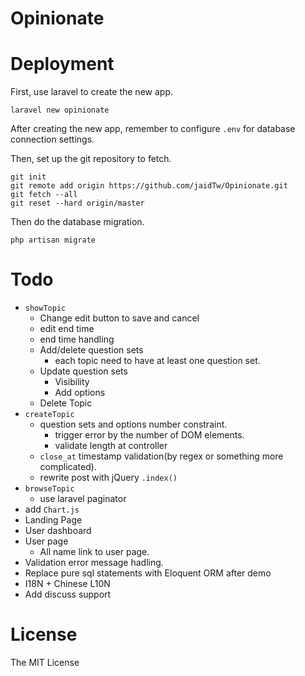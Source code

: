 # Opinionate

# Deployment
First, use laravel to create the new app.

```
laravel new opinionate
```

After creating the new app, remember to configure `.env` for database connection settings.

Then, set up the git repository to fetch.

```
git init
git remote add origin https://github.com/jaidTw/Opinionate.git
git fetch --all
git reset --hard origin/master
```

Then do the database migration.

```
php artisan migrate
```

# Todo
* `showTopic`
    * Change edit button to save and cancel
    * edit end time
    * end time handling
    * Add/delete question sets
        * each topic need to have at least one question set.
    * Update question sets
        * Visibility
        * Add options
    * Delete Topic
* `createTopic`
    * question sets and options number constraint.
        * trigger error by the number of DOM elements.
        * validate length at controller
    * `close_at` timestamp validation(by regex or something more complicated).
    * rewrite post with jQuery `.index()`
* `browseTopic`
    * use laravel paginator
* add `Chart.js`
* Landing Page
* User dashboard
* User page
    * All name link to user page.
* Validation error message hadling.
* Replace pure sql statements with Eloquent ORM after demo
* I18N + Chinese L10N
* Add discuss support

# License
The MIT License